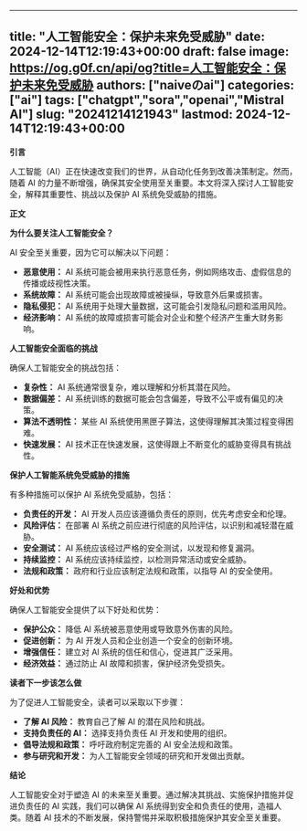
---
title: "人工智能安全：保护未来免受威胁"
date: 2024-12-14T12:19:43+00:00
draft: false
image: https://og.g0f.cn/api/og?title=人工智能安全：保护未来免受威胁
authors: ["naiveのai"]
categories: ["ai"]
tags: ["chatgpt","sora","openai","Mistral AI"]
slug: "20241214121943"
lastmod: 2024-12-14T12:19:43+00:00
---
**引言**

人工智能（AI）正在快速改变我们的世界，从自动化任务到改善决策制定。然而，随着 AI 的力量不断增强，确保其安全使用至关重要。本文将深入探讨人工智能安全，解释其重要性、挑战以及保护 AI 系统免受威胁的措施。

**正文**

**为什么要关注人工智能安全？**

AI 安全至关重要，因为它可以解决以下问题：

- **恶意使用：** AI 系统可能会被用来执行恶意任务，例如网络攻击、虚假信息的传播或歧视性决策。
- **系统故障：** AI 系统可能会出现故障或被操纵，导致意外后果或损害。
- **隐私侵犯：** AI 系统用于处理大量数据，这可能会引发隐私问题和滥用风险。
- **经济影响：** AI 系统的故障或损害可能会对企业和整个经济产生重大财务影响。

**人工智能安全面临的挑战**

确保人工智能安全的挑战包括：

- **复杂性：** AI 系统通常很复杂，难以理解和分析其潜在风险。
- **数据偏差：** AI 系统训练的数据可能会包含偏差，导致不公平或有偏见的决策。
- **算法不透明性：** 某些 AI 系统使用黑匣子算法，这使得理解其决策过程变得困难。
- **快速发展：** AI 技术正在快速发展，这使得跟上不断变化的威胁变得具有挑战性。

**保护人工智能系统免受威胁的措施**

有多种措施可以保护 AI 系统免受威胁，包括：

- **负责任的开发：** AI 开发人员应该遵循负责任的原则，优先考虑安全和伦理。
- **风险评估：** 在部署 AI 系统之前应进行彻底的风险评估，以识别和减轻潜在威胁。
- **安全测试：** AI 系统应该经过严格的安全测试，以发现和修复漏洞。
- **持续监控：** AI 系统应该持续监控，以检测异常活动或安全威胁。
- **法规和政策：** 政府和行业应该制定法规和政策，以指导 AI 的安全使用。

**好处和优势**

确保人工智能安全提供了以下好处和优势：

- **保护公众：** 降低 AI 系统被恶意使用或导致意外伤害的风险。
- **促进创新：** 为 AI 开发人员和企业创造一个安全的创新环境。
- **增强信任：** 建立对 AI 系统的信任和信心，促进其广泛采用。
- **经济效益：** 通过防止 AI 故障和损害，保护经济免受损失。

**读者下一步该怎么做**

为了促进人工智能安全，读者可以采取以下步骤：

- **了解 AI 风险：** 教育自己了解 AI 的潜在风险和挑战。
- **支持负责任的 AI：** 选择支持负责任 AI 开发和使用的组织。
- **倡导法规和政策：** 呼吁政府制定完善的 AI 安全法规和政策。
- **参与研究和开发：** 为人工智能安全领域的研究和开发做出贡献。

**结论**

人工智能安全对于塑造 AI 的未来至关重要。通过解决其挑战、实施保护措施并促进负责任的 AI 实践，我们可以确保 AI 系统得到安全和负责任的使用，造福人类。随着 AI 技术的不断发展，保持警惕并采取积极措施保护其安全至关重要。